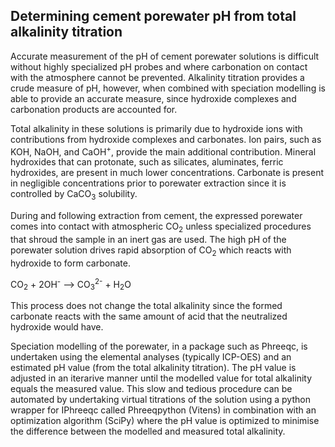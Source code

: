 ## Determining cement porewater pH from total alkalinity titration
Accurate measurement of the pH of cement porewater solutions is difficult without highly specialized pH probes and where carbonation on contact with the atmosphere cannot be prevented. Alkalinity titration provides a crude measure of pH, however, when combined with speciation modelling is able to provide an accurate measure, since hydroxide complexes and carbonation products are accounted for. 

Total alkalinity in these solutions is primarily due to hydroxide ions with contributions from hydroxide complexes and carbonates. Ion pairs, such as KOH, NaOH, and CaOH<sup>+</sup>, provide the main additional contribution. Mineral hydroxides that can protonate, such as silicates, aluminates, ferric hydroxides, are present in much lower concentrations. Carbonate is present in negligible concentrations prior to porewater extraction since it is controlled by CaCO<sub>3</sub> solubility.

During and following extraction from cement, the expressed porewater comes into contact with atmospheric CO<sub>2</sub> unless specialized procedures that shroud the sample in an inert gas are used. The high pH of the porewater solution drives rapid absorption of CO<sub>2</sub> which reacts with hydroxide to form carbonate. 

CO<sub>2</sub> + 2OH<sup>-</sup> --> CO<sub>3</sub><sup>2-</sup> + H<sub>2</sub>O

This process does not change the total alkalinity since the formed carbonate reacts with the same amount of acid that the neutralized hydroxide would have.

Speciation modelling of the porewater, in a package such as Phreeqc, is undertaken using the elemental analyses (typically ICP-OES) and an estimated pH value (from the total alkalinity titration). The pH value is adjusted in an iterarive manner until the modelled value for total alkalinity equals the measured value. This slow and tedious procedure can be automated by undertaking virtual titrations of the solution using a python wrapper for IPhreeqc called Phreeqpython (Vitens) in combination with an optimization algorithm (SciPy) where the pH value is optimized to minimise the difference between the modelled and measured total alkalinity.